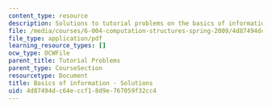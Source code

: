 ```yaml
---
content_type: resource
description: Solutions to tutorial problems on the basics of information.
file: /media/courses/6-004-computation-structures-spring-2009/4d87494dc64eccf18d9e767059f32cc4_MIT6_004s09_tutor01_sol.pdf
file_type: application/pdf
learning_resource_types: []
ocw_type: OCWFile
parent_title: Tutorial Problems
parent_type: CourseSection
resourcetype: Document
title: Basics of information - Solutions
uid: 4d87494d-c64e-ccf1-8d9e-767059f32cc4
---
```

